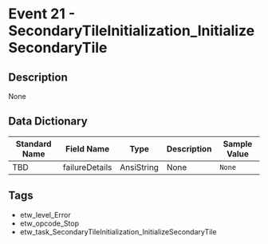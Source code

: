 # Event 21 - SecondaryTileInitialization_InitializeSecondaryTile

## Description
None

## Data Dictionary
|Standard Name|Field Name|Type|Description|Sample Value|
|---|---|---|---|---|
|TBD|failureDetails|AnsiString|None|`None`|

## Tags
* etw_level_Error
* etw_opcode_Stop
* etw_task_SecondaryTileInitialization_InitializeSecondaryTile
